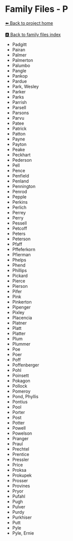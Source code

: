 # Family Files - P


[:arrow_left: Back to project home](https://github.com/FyoAtEPL/VerticalFiles "Back to project home")

[:a: Back to family files index](https://github.com/FyoAtEPL/VerticalFiles/blob/main/FamilyNameIndex.md "Back to family files index")

- Padgitt
- Pairan
- Palmer
- Palmerton
- Palumbo
- Pangle
- Pankop
- Pardue
- Park, Wesley
- Parker
- Parks
- Parrish
- Parsell
- Parsons
- Parvu
- Patee
- Patrick
- Patton
- Payne
- Payton
- Peake
- Peckhart
- Pederson
- Pell
- Pence
- Penfield
- Penland
- Pennington
- Penrod
- Pepple
- Perkins
- Perlich
- Perrey
- Perry
- Pessell
- Petcoff
- Peters
- Peterson
- Pfaff
- Pffeferkorn
- Pfierman
- Phelps
- Phend
- Phillips
- Pickard
- Pierce
- Pierson
- Pifer
- Pink
- Pinkerton
- Pipenger
- Pixley
- Placencia
- Platner
- Platt
- Platter
- Plum
- Plummer
- Poe
- Poer
- Poff
- Poffenberger
- Pohl
- Poinsett
- Pokagon
- Pollock
- Pomeroy
- Pond, Phyllis
- Pontius
- Pool
- Porter
- Post
- Potter
- Powell
- Powelson
- Pranger
- Praul
- Prechtel
- Prentice
- Pressler
- Price
- Proksa
- Prokupek
- Prosser
- Provines
- Pryor
- Pufahl
- Pugh
- Pulver
- Purdy
- Purkhiser
- Putt
- Pyle
- Pyle, Ernie
